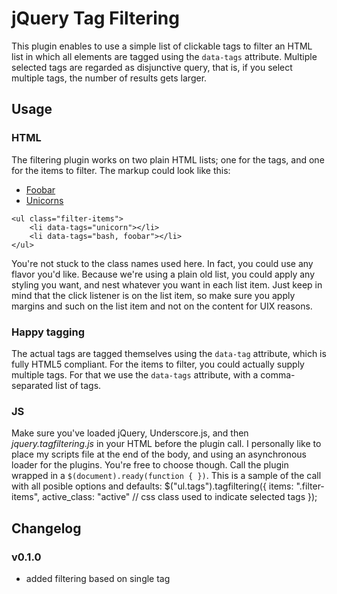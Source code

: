 jQuery Tag Filtering
====================

This plugin enables to use a simple list of clickable tags to filter an HTML list in which all elements are tagged using the `data-tags` attribute. Multiple selected tags are regarded as disjunctive query, that is, if you select multiple tags, the number of results gets larger.

Usage
-----

### HTML

The filtering plugin works on two plain HTML lists; one for the tags, and one for the items to filter. The markup could look like this:
	<ul class="tags">
		<li data-tag="foobar"><a href="#">Foobar</a></li>
		<li data-tag="unicorn"><a href="#">Unicorns</a></li>
	</ul>

	<ul class="filter-items">
		<li data-tags="unicorn"></li>
		<li data-tags="bash, foobar"></li>
	</ul>

You're not stuck to the class names used here. In fact, you could use any flavor you'd like. Because we're using a plain old list, you could apply any styling you want, and nest whatever you want in each list item. Just keep in mind that the click listener is on the list item, so make sure you apply margins and such on the list item and not on the content for UIX reasons.

### Happy tagging
The actual tags are tagged themselves using the `data-tag` attribute, which is fully HTML5 compliant. For the items to filter, you could actually supply multiple tags. For that we use the `data-tags` attribute, with a comma-separated list of tags.

### JS
Make sure you've loaded jQuery, Underscore.js, and then *jquery.tagfiltering.js* in your HTML before the plugin call. I personally like to place my scripts file at the end of the body, and using an asynchronous loader for the plugins. You're free to choose though. Call the plugin wrapped in a `$(document).ready(function { })`. This is a sample of the call with all posible options and defaults:
	$("ul.tags").tagfiltering({
		items: ".filter-items",
		active_class: "active"		// css class used to indicate selected tags
	});

Changelog
---------
### v0.1.0
- added filtering based on single tag
